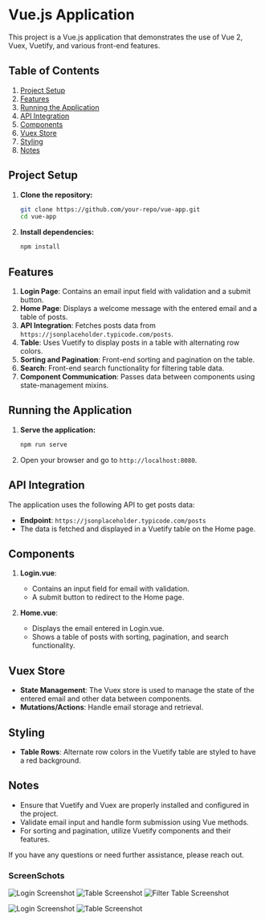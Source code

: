 # Vue.js Application

This project is a Vue.js application that demonstrates the use of Vue 2, Vuex, Vuetify, and various front-end features.

## Table of Contents

1. [Project Setup](#project-setup)
2. [Features](#features)
3. [Running the Application](#running-the-application)
4. [API Integration](#api-integration)
5. [Components](#components)
6. [Vuex Store](#vuex-store)
7. [Styling](#styling)
8. [Notes](#notes)

## Project Setup

1. **Clone the repository:**

    ```bash
    git clone https://github.com/your-repo/vue-app.git
    cd vue-app
    ```

2. **Install dependencies:**

    ```bash
    npm install
    ```

## Features

1. **Login Page**: Contains an email input field with validation and a submit button.
2. **Home Page**: Displays a welcome message with the entered email and a table of posts.
3. **API Integration**: Fetches posts data from `https://jsonplaceholder.typicode.com/posts`.
4. **Table**: Uses Vuetify to display posts in a table with alternating row colors.
5. **Sorting and Pagination**: Front-end sorting and pagination on the table.
6. **Search**: Front-end search functionality for filtering table data.
7. **Component Communication**: Passes data between components using state-management mixins.

## Running the Application

1. **Serve the application:**

    ```bash
    npm run serve
    ```

2. Open your browser and go to `http://localhost:8080`.

## API Integration

The application uses the following API to get posts data:

- **Endpoint**: `https://jsonplaceholder.typicode.com/posts`
- The data is fetched and displayed in a Vuetify table on the Home page.

## Components

1. **Login.vue**: 
    - Contains an input field for email with validation.
    - A submit button to redirect to the Home page.

2. **Home.vue**: 
    - Displays the email entered in Login.vue.
    - Shows a table of posts with sorting, pagination, and search functionality.

## Vuex Store

- **State Management**: The Vuex store is used to manage the state of the entered email and other data between components.
- **Mutations/Actions**: Handle email storage and retrieval.

## Styling

- **Table Rows**: Alternate row colors in the Vuetify table are styled to have a red background.

## Notes

- Ensure that Vuetify and Vuex are properly installed and configured in the project.
- Validate email input and handle form submission using Vue methods.
- For sorting and pagination, utilize Vuetify components and their features.

If you have any questions or need further assistance, please reach out.

### ScreenSchots

![Login Screenshot](public/screenshots/login.png)
![Table Screenshot](public/screenshots/table.png)
![Filter Table Screenshot](public/screenshots/filterTable.png)

![Login Screenshot](public/screenshots/mobil-table.png)
![Table Screenshot](public/screenshots/mobile-login.png)
